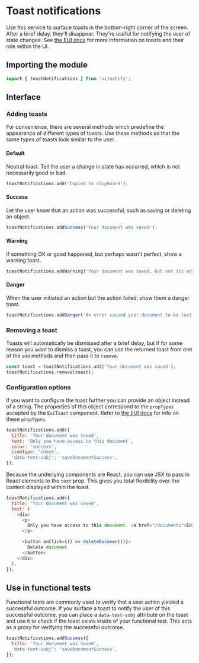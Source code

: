 # Toast notifications

Use this service to surface toasts in the bottom-right corner of the screen. After a brief delay, they'll disappear. They're useful for notifying the user of state changes. See [the EUI docs](https://elastic.github.io/eui/) for more information on toasts and their role within the UI.

## Importing the module

```js
import { toastNotifications } from 'ui/notify';
```

## Interface

### Adding toasts

For convenience, there are several methods which predefine the appearance of different types of toasts. Use these methods so that the same types of toasts look similar to the user.

#### Default

Neutral toast. Tell the user a change in state has occurred, which is not necessarily good or bad.

```js
toastNotifications.add('Copied to clipboard');
```

#### Success

Let the user know that an action was successful, such as saving or deleting an object.

```js
toastNotifications.addSuccess('Your document was saved');
```

#### Warning

If something OK or good happened, but perhaps wasn't perfect, show a warning toast.

```js
toastNotifications.addWarning('Your document was saved, but not its edit history');
```

#### Danger

When the user initiated an action but the action failed, show them a danger toast.

```js
toastNotifications.addDanger('An error caused your document to be lost');
```

### Removing a toast

Toasts will automatically be dismissed after a brief delay, but if for some reason you want to dismiss a toast, you can use the returned toast from one of the `add` methods and then pass it to `remove`.

```js
const toast = toastNotifications.add('Your document was saved');
toastNotifications.remove(toast);
```

### Configuration options

If you want to configure the toast further you can provide an object instead of a string. The properties of this object correspond to the `propTypes` accepted by the `EuiToast` component. Refer to [the EUI docs](https://elastic.github.io/eui/) for info on these `propTypes`.

```js
toastNotifications.add({
  title: 'Your document was saved',
  text: 'Only you have access to this document',
  color: 'success',
  iconType: 'check',
  'data-test-subj': 'saveDocumentSuccess',
});
```

Because the underlying components are React, you can use JSX to pass in React elements to the `text` prop. This gives you total flexibility over the content displayed within the toast.

```js
toastNotifications.add({
  title: 'Your document was saved',
  text: (
    <div>
      <p>
        Only you have access to this document. <a href="/documents">Edit permissions.</a>
      </p>

      <button onClick={() => deleteDocument()}>
        Delete document
      </button>
    </div>
  ),
});
```

## Use in functional tests

Functional tests are commonly used to verify that a user action yielded a successful outcome. If you surface a toast to notify the user of this successful outcome, you can place a `data-test-subj` attribute on the toast and use it to check if the toast exists inside of your functional test. This acts as a proxy for verifying the successful outcome.

```js
toastNotifications.addSuccess({
  title: 'Your document was saved',
  'data-test-subj': 'saveDocumentSuccess',
});
```
